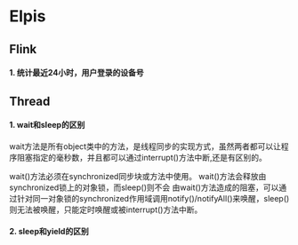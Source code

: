 # Elpis




## Flink

#### 1. 统计最近24小时，用户登录的设备号






## Thread


#### 1. wait和sleep的区别

wait方法是所有object类中的方法，是线程同步的实现方式，虽然两者都可以让程序阻塞指定的毫秒数，并且都可以通过interrupt()方法中断,还是有区别的。

wait()方法必须在synchronized同步块或方法中使用。
wait()方法会释放由synchronized锁上的对象锁，而sleep()则不会
由wait()方法造成的阻塞，可以通过针对同一对象锁的synchronized作用域调用notify()/notifyAll()来唤醒，sleep()则无法被唤醒，只能定时唤醒或被interrupt()方法中断。

#### 2. sleep和yield的区别

